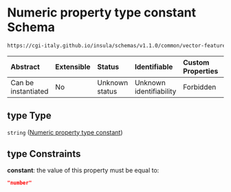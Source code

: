 # Numeric property type constant Schema

```txt
https://cgi-italy.github.io/insula/schemas/v1.1.0/common/vector-feature-property.schema.json#/$defs/numericProperty/properties/type
```



| Abstract            | Extensible | Status         | Identifiable            | Custom Properties | Additional Properties | Access Restrictions | Defined In                                                                                                         |
| :------------------ | :--------- | :------------- | :---------------------- | :---------------- | :-------------------- | :------------------ | :----------------------------------------------------------------------------------------------------------------- |
| Can be instantiated | No         | Unknown status | Unknown identifiability | Forbidden         | Allowed               | none                | [vector-feature-property.schema.json\*](schemas/common/vector-feature-property.schema.json) |

## type Type

`string` ([Numeric property type constant](vector-feature-property-defs-numeric-feature-attribute-properties-numeric-property-type-constant.md))

## type Constraints

**constant**: the value of this property must be equal to:

```json
"number"
```
